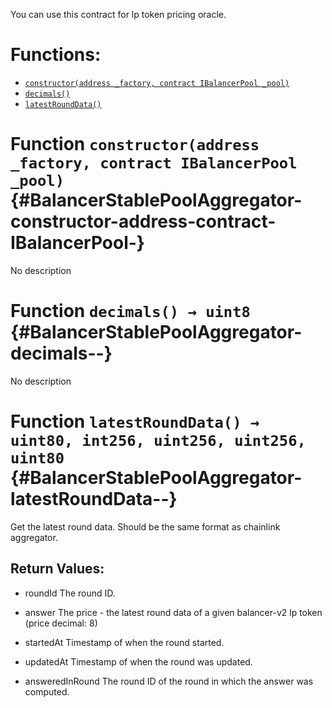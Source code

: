 You can use this contract for lp token pricing oracle.


# Functions:
- [`constructor(address _factory, contract IBalancerPool _pool)`](#BalancerStablePoolAggregator-constructor-address-contract-IBalancerPool-)
- [`decimals()`](#BalancerStablePoolAggregator-decimals--)
- [`latestRoundData()`](#BalancerStablePoolAggregator-latestRoundData--)



# Function `constructor(address _factory, contract IBalancerPool _pool)` {#BalancerStablePoolAggregator-constructor-address-contract-IBalancerPool-}
No description




# Function `decimals() → uint8` {#BalancerStablePoolAggregator-decimals--}
No description




# Function `latestRoundData() → uint80, int256, uint256, uint256, uint80` {#BalancerStablePoolAggregator-latestRoundData--}
Get the latest round data. Should be the same format as chainlink aggregator.



## Return Values:
- roundId The round ID.

- answer The price - the latest round data of a given balancer-v2 lp token (price decimal: 8)

- startedAt Timestamp of when the round started.

- updatedAt Timestamp of when the round was updated.

- answeredInRound The round ID of the round in which the answer was computed.








